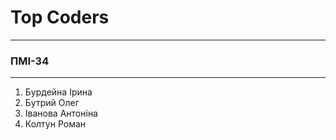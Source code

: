 # **Top Coders**

------------

### ПМІ-34

------------

1. Бурдейна Ірина
1. Бутрий Олег
1. Іванова Антоніна
1. Колтун Роман
